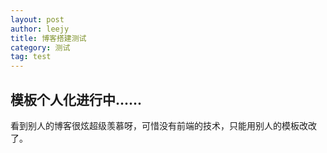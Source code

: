 ```yaml
---
layout: post
author: leejy
title: 博客搭建测试
category: 测试
tag: test
---
```




## 模板个人化进行中......

看到别人的博客很炫超级羡慕呀，可惜没有前端的技术，只能用别人的模板改改了。